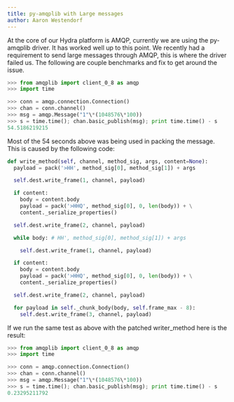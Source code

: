 ```yaml
---
title: py-amqplib with Large messages
author: Aaron Westendorf
---
```

At the core of our Hydra platform is AMQP, currently we are using the py-amqplib driver. It has worked well up to this point. We recently had a requirement to send large messages through AMQP, this is where the driver failed us. The following are couple benchmarks and fix to get around the issue.

```python
>>> from amqplib import client_0_8 as amqp
>>> import time

>>> conn = amqp.connection.Connection()
>>> chan = conn.channel()
>>> msg = amqp.Message("1"\*(1048576\*100))
>>> s = time.time(); chan.basic_publish(msg); print time.time() - s
54.5186219215
```

 Most of the 54 seconds above was being used in packing the message. This is caused by the following code:

```python
def write_method(self, channel, method_sig, args, content=None):
  payload = pack('>HH', method_sig[0], method_sig[1]) + args

  self.dest.write_frame(1, channel, payload)

  if content:
    body = content.body
    payload = pack('>HHQ', method_sig[0], 0, len(body)) + \
    content._serialize_properties()

  self.dest.write_frame(2, channel, payload)

  while body: # HH', method_sig[0], method_sig[1]) + args

    self.dest.write_frame(1, channel, payload)

  if content:
    body = content.body
    payload = pack('>HHQ', method_sig[0], 0, len(body)) + \
    content._serialize_properties()

  self.dest.write_frame(2, channel, payload)

  for payload in self._chunk_body(body, self.frame_max - 8):
    self.dest.write_frame(3, channel, payload)
```

 If we run the same test as above with the patched writer_method here is the result:

```python
>>> from amqplib import client_0_8 as amqp
>>> import time

>>> conn = amqp.connection.Connection()
>>> chan = conn.channel()
>>> msg = amqp.Message("1"\*(1048576\*100))
>>> s = time.time(); chan.basic_publish(msg); print time.time() - s
0.23295211792
```

